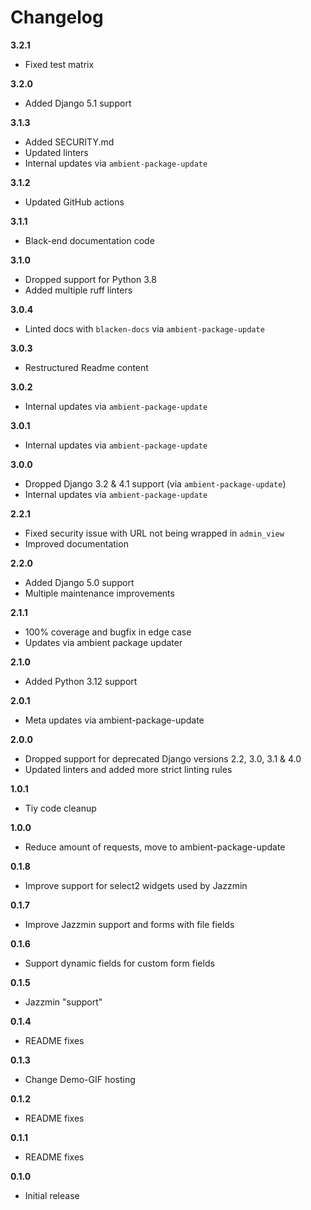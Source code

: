 # Changelog

**3.2.1**
  * Fixed test matrix

**3.2.0**
  * Added Django 5.1 support

**3.1.3**
  * Added SECURITY.md
  * Updated linters
  * Internal updates via `ambient-package-update`

**3.1.2**
  * Updated GitHub actions

**3.1.1**
  * Black-end documentation code

**3.1.0**
  * Dropped support for Python 3.8
  * Added multiple ruff linters

**3.0.4**
  * Linted docs with `blacken-docs` via `ambient-package-update`

**3.0.3**
  * Restructured Readme content

**3.0.2**
  * Internal updates via `ambient-package-update`

**3.0.1**
  * Internal updates via `ambient-package-update`

**3.0.0**
  * Dropped Django 3.2 & 4.1 support (via `ambient-package-update`)
  * Internal updates via `ambient-package-update`

**2.2.1**

- Fixed security issue with URL not being wrapped in `admin_view`
- Improved documentation

**2.2.0**

- Added Django 5.0 support
- Multiple maintenance improvements

**2.1.1**

- 100% coverage and bugfix in edge case
- Updates via ambient package updater

**2.1.0**

- Added Python 3.12 support

**2.0.1**

- Meta updates via ambient-package-update

**2.0.0**

- Dropped support for deprecated Django versions 2.2, 3.0, 3.1 & 4.0
- Updated linters and added more strict linting rules

**1.0.1**

- Tiy code cleanup

**1.0.0**

- Reduce amount of requests, move to ambient-package-update

**0.1.8**

- Improve support for select2 widgets used by Jazzmin

**0.1.7**

- Improve Jazzmin support and forms with file fields

**0.1.6**

- Support dynamic fields for custom form fields

**0.1.5**

- Jazzmin "support"

**0.1.4**

- README fixes

**0.1.3**

- Change Demo-GIF hosting

**0.1.2**

- README fixes

**0.1.1**

- README fixes

**0.1.0**

- Initial release
